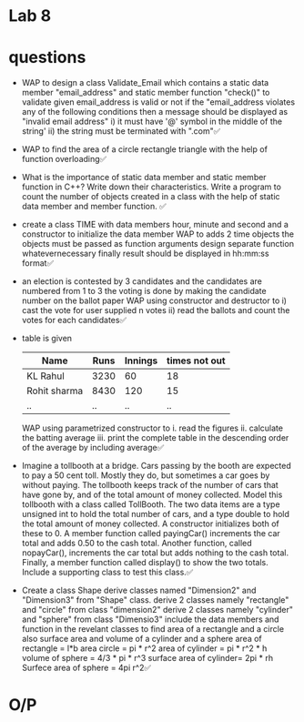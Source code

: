 # Lab 8

# questions
* WAP to design a class Validate_Email which contains a static data member "email_address" and static member function "check()" to validate given email_address is valid or not if the "email_address violates any of the following conditions then a message should be displayed as "invalid email address"
    i) it must have '@' symbol in the middle of the string'
    ii) the string must be terminated with ".com"✅
* WAP to find the area of a circle rectangle triangle with the help of function overloading✅
*  What is the importance of static data member and static member function
in C++? Write down their characteristics. Write a program to count the number of
objects created in a class with the help of static data member and member
function. ✅
* create a class TIME with data members hour, minute and second and a constructor to initialize the data member WAP to adds 2 time objects the objects must be passed as function arguments design separate function whatevernecessary finally result should be displayed in hh:mm:ss format✅
* an election is contested by 3 candidates and the candidates are numbered from 1 to 3 
the voting is done by making the candidate number on the ballot paper WAP using constructor and destructor to 
i) cast the vote for user supplied n votes
ii) read the ballots and count the votes for each candidates✅

* table is given 

    Name | Runs | Innings | times not out
    --|--|--|--
    KL Rahul | 3230 | 60 | 18
    Rohit sharma | 8430 | 120 | 15
    .. | .. | .. | ..

    WAP using parametrized constructor to 
    i. read the figures
    ii. calculate the batting average
    iii. print the complete table in the descending order of the average by including average✅

* Imagine a tollbooth at a bridge. Cars passing by the booth are expected to pay a 50 cent toll. Mostly they do, but sometimes a car goes by without paying. The tollbooth keeps track of the number of cars that have gone by, and of the total amount of money collected. Model this tollbooth with a class called TollBooth. The two data items are a type unsigned int to hold the total number of cars, and a type double to hold the total amount of money collected. A constructor initializes both of these to 0. A member function called payingCar() increments the car total and adds 0.50 to the cash total. Another function, called nopayCar(), increments the car total but adds nothing to the cash total. Finally, a member function called display() to show the two totals. Include a
supporting class to test this class.✅
* Create a class Shape derive classes named "Dimension2" and "Dimension3" from "Shape" class. derive 2 classes namely "rectangle" and "circle" from class "dimension2" derive 2 classes namely "cylinder" and "sphere" from class "Dimensio3" include the data members and function in the revelant classes to find area of a rectangle and a circle also surface area and volume of a cylinder and a sphere
    area of rectangle = l*b        area circle = pi * r^2
    area of cylinder = pi * r^2 * h      volume of sphere = 4/3 * pi * r^3
    surface area of cylinder= 2pi * rh      Surfece area of sphere = 4pi r^2✅

# O/P
![]()
![]()
![]()
![]()
